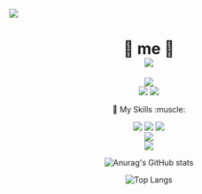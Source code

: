 <a href="https://hits.seeyoufarm.com"><img src="https://hits.seeyoufarm.com/api/count/incr/badge.svg?url=https://github.com/RyuGeunHwan&count_bg=%230B0A0A&title_bg=%2311D1C7&icon=freebsd.svg&icon_color=%23070707&title=VISITOR&edge_flat=true"/></a>


# <div align="center"> 🌻 me 🌻<br><a href="https://www.instagram.com/ni_na_n0/"><img src="https://img.shields.io/badge/Instargram-E4405F?style=flat&logo=Instagram&logoColor=white"/></a> 
  </div>
  

 
<div align="center"><img src="https://img.shields.io/badge/git-white?style=flat&logo=git&logoColor=orange"/> </div>
 <div align="center"><img src="https://img.shields.io/badge/HTML-white?style=flat&logo=html5&logoColor=orange"/> <img src="https://img.shields.io/badge/CSS-white?style=flat&logo=CSS3&logoColor=blue"/> <p>💪 My Skills :muscle: </p>   <img src="https://img.shields.io/badge/JavaScript-yellow?style=flat&logo=JAVAScript&logoColor=white"/> <img src="https://img.shields.io/badge/JAVA-orange?style=flat&logo=JAVA&logoColor=white"/> <img src="https://img.shields.io/badge/JSP-orange?style=flat&logo=JAVA&logoColor=white"/> <div align="center"> <img src="https://img.shields.io/badge/MYSQL-red?style=flat&logo=MYSQL&logoColor=white"/> </div><div align="center"><img src="https://img.shields.io/badge/Spring Boot-green?style=flat&logo=Spring Boot&logoColor=white"/> </div>
<div align="center">
 
 ![Anurag's GitHub stats](https://github-readme-stats.vercel.app/api?username=RyuGeunHwan&theme=monokai&show_icons=monokai)<br>

 ![Top Langs](https://github-readme-stats.vercel.app/api/top-langs/?username=6810779s&layout=compact&theme=compact)
 
</div>



<!--
**RyuGeunHwan/Ryugeunhwan** is a ✨ _special_ ✨ repository because its `README.md` (this file) appears on your GitHub profile.

Here are some ideas to get you started:

- 🔭 I’m currently working on ...
- 🌱 I’m currently learning ...
- 👯 I’m looking to collaborate on ...
- 🤔 I’m looking for help with ...
- 💬 Ask me about ...
- 📫 How to reach me: ...
- 😄 Pronouns: ...
- ⚡ Fun fact: ...
-->

